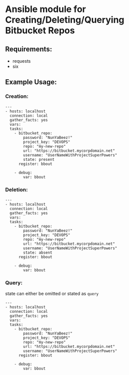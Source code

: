 # Ansible module for Creating/Deleting/Querying Bitbucket Repos

## Requirements:
- requests
- six

## Example Usage: 

### Creation:

```
---
- hosts: localhost
  connection: local
  gather_facts: yes
  vars:
  tasks:
    - bitbucket_repo:
        password: "NunYaBeez!"
        project_key: "DEVOPS"
        repo: "my-new-repo"
        url: "https://bitbucket.mycorpdomain.net"
        username: "UserNameWithProjectSuperPowers"
        state: present
      register: bbout

    - debug:
        var: bbout

```

### Deletion:

```
---
- hosts: localhost
  connection: local
  gather_facts: yes
  vars:
  tasks:
    - bitbucket_repo:
        password: "NunYaBeez!"
        project_key: "DEVOPS"
        repo: "my-new-repo"
        url: "https://bitbucket.mycorpdomain.net"
        username: "UserNameWithProjectSuperPowers"
        state: absent
      register: bbout

    - debug:
        var: bbout

```

### Query:
state can either be omitted or stated as `query`

```
---
- hosts: localhost
  connection: local
  gather_facts: yes
  vars:
  tasks:
    - bitbucket_repo:
        password: "NunYaBeez!"
        project_key: "DEVOPS"
        repo: "my-new-repo"
        url: "https://bitbucket.mycorpdomain.net"
        username: "UserNameWithProjectSuperPowers"
      register: bbout

    - debug:
        var: bbout

```


